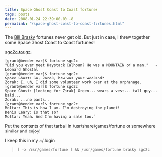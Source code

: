```yaml
---
title: Space Ghost Coast to Coast fortunes
tags: posts
date: 2008-01-24 22:39:00.00 -8
permalink: "/space-ghost-coast-to-coast-fortunes.html"
---
```

The [Bill Brasky](http://www.grantstavely.com/bill-brasky-fortune-cookies) fortunes never get old. But just in case, I threw together some Space Ghost Coast to Coast fortunes!

[sgc2c.tar.gz](/var/bsd/sgc2c.tar.gz).

```
[grant@bender var]$ fortune sgc2c
"Did you ever meet Haystack Calhoun? He was a MOUNTAIN of a man."   -Leonard Ghostal
[grant@bender var]$ fortune sgc2c
Space Ghost: So, Zorak, how was your weekend?
Zorak: I, uh, I did some volunteer work over at the orphanage.
[grant@bender var]$ fortune sgc2c
Space Ghost: [looking for Zorak] Green... wears a vest... tall guy...   bald...
Zorak: ...no pants..
[grant@bender var]$ fortune sgc2c
Moltar: This is how I am. I'm destroying the planet!
Denis Leary: Is that so?
Moltar: Yeah. And I'm having a sale too.`
```

Put the contents of that tarball in /usr/share/games/fortune or somewhere similar and enjoy!

I keep this in my ~/.login

> `[ -x /usr/games/fortune ] && /usr/games/fortune brasky sgc2c   `
